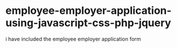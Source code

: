 # employee-employer-application-using-javascript-css-php-jquery
i have included the employee employer application form
